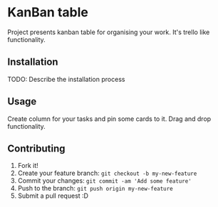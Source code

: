 # KanBan table
Project presents kanban table for organising your work. It's trello like functionality.
## Installation
TODO: Describe the installation process
## Usage
Create column for your tasks and pin some cards to it. Drag and drop functionality.
## Contributing
1. Fork it!
2. Create your feature branch: `git checkout -b my-new-feature`
3. Commit your changes: `git commit -am 'Add some feature'`
4. Push to the branch: `git push origin my-new-feature`
5. Submit a pull request :D
